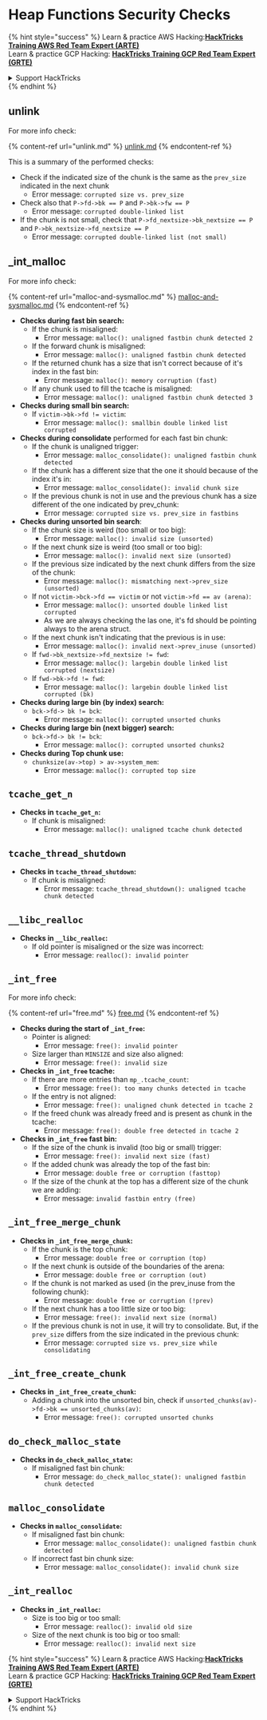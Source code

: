 # Heap Functions Security Checks

{% hint style="success" %}
Learn & practice AWS Hacking:<img src="/.gitbook/assets/image.png" alt="" data-size="line">[**HackTricks Training AWS Red Team Expert (ARTE)**](https://training.hacktricks.xyz/courses/arte)<img src="/.gitbook/assets/image.png" alt="" data-size="line">\
Learn & practice GCP Hacking: <img src="/.gitbook/assets/image (2).png" alt="" data-size="line">[**HackTricks Training GCP Red Team Expert (GRTE)**<img src="/.gitbook/assets/image (2).png" alt="" data-size="line">](https://training.hacktricks.xyz/courses/grte)

<details>

<summary>Support HackTricks</summary>

* Check the [**subscription plans**](https://github.com/sponsors/carlospolop)!
* **Join the** 💬 [**Discord group**](https://discord.gg/hRep4RUj7f) or the [**telegram group**](https://t.me/peass) or **follow** us on **Twitter** 🐦 [**@hacktricks\_live**](https://twitter.com/hacktricks\_live)**.**
* **Share hacking tricks by submitting PRs to the** [**HackTricks**](https://github.com/carlospolop/hacktricks) and [**HackTricks Cloud**](https://github.com/carlospolop/hacktricks-cloud) github repos.

</details>
{% endhint %}

## unlink

For more info check:

{% content-ref url="unlink.md" %}
[unlink.md](unlink.md)
{% endcontent-ref %}

This is a summary of the performed checks:

* Check if the indicated size of the chunk is the same as the `prev_size` indicated in the next chunk
  * Error message: `corrupted size vs. prev_size`
* Check also that `P->fd->bk == P` and `P->bk->fw == P`
  * Error message: `corrupted double-linked list`
* If the chunk is not small, check that `P->fd_nextsize->bk_nextsize == P` and `P->bk_nextsize->fd_nextsize == P`
  * Error message: `corrupted double-linked list (not small)`

## \_int\_malloc

For more info check:

{% content-ref url="malloc-and-sysmalloc.md" %}
[malloc-and-sysmalloc.md](malloc-and-sysmalloc.md)
{% endcontent-ref %}

* **Checks during fast bin search:**
  * If the chunk is misaligned:
    * Error message: `malloc(): unaligned fastbin chunk detected 2`
  * If the forward chunk is misaligned:
    * Error message: `malloc(): unaligned fastbin chunk detected`
  * If the returned chunk has a size that isn't correct because of it's index in the fast bin:
    * Error message: `malloc(): memory corruption (fast)`
  * If any chunk used to fill the tcache is misaligned:
    * Error message: `malloc(): unaligned fastbin chunk detected 3`
* **Checks during small bin search:**
  * If `victim->bk->fd != victim`:
    * Error message: `malloc(): smallbin double linked list corrupted`
* **Checks during consolidate** performed for each fast bin chunk:&#x20;
  * If the chunk is unaligned trigger:
    * Error message: `malloc_consolidate(): unaligned fastbin chunk detected`
  * If the chunk has a different size that the one it should because of the index it's in:
    * Error message: `malloc_consolidate(): invalid chunk size`
  * If the previous chunk is not in use and the previous chunk has a size different of the one indicated by prev\_chunk:
    * Error message: `corrupted size vs. prev_size in fastbins`
* **Checks during unsorted bin search**:
  * If the chunk size is weird (too small or too big):&#x20;
    * Error message: `malloc(): invalid size (unsorted)`
  * If the next chunk size is weird (too small or too big):
    * Error message: `malloc(): invalid next size (unsorted)`
  * If the previous size indicated by the next chunk differs from the size of the chunk:
    * Error message: `malloc(): mismatching next->prev_size (unsorted)`
  * If not `victim->bck->fd == victim` or not `victim->fd == av (arena)`:
    * Error message: `malloc(): unsorted double linked list corrupted`
    * As we are always checking the las one, it's fd should be pointing always to the arena struct.
  * If the next chunk isn't indicating that the previous is in use:
    * Error message: `malloc(): invalid next->prev_inuse (unsorted)`
  * If `fwd->bk_nextsize->fd_nextsize != fwd`:
    * Error message: `malloc(): largebin double linked list corrupted (nextsize)`
  * If `fwd->bk->fd != fwd`:
    * Error message: `malloc(): largebin double linked list corrupted (bk)`
* **Checks during large bin (by index) search:**
  * `bck->fd-> bk != bck`:
    * Error message: `malloc(): corrupted unsorted chunks`
* **Checks during large bin (next bigger) search:**
  * `bck->fd-> bk != bck`:
    * Error message: `malloc(): corrupted unsorted chunks2`
* **Checks during Top chunk use:**
  * `chunksize(av->top) > av->system_mem`:
    * Error message: `malloc(): corrupted top size`

## `tcache_get_n`

* **Checks in `tcache_get_n`:**
  * If chunk is misaligned:
    * Error message: `malloc(): unaligned tcache chunk detected`

## `tcache_thread_shutdown`

* **Checks in `tcache_thread_shutdown`:**
  * If chunk is misaligned:
    * Error message: `tcache_thread_shutdown(): unaligned tcache chunk detected`

## `__libc_realloc`

* **Checks in `__libc_realloc`:**
  * If old pointer is misaligned or the size was incorrect:
    * Error message: `realloc(): invalid pointer`

## `_int_free`

For more info check:

{% content-ref url="free.md" %}
[free.md](free.md)
{% endcontent-ref %}

* **Checks during the start of `_int_free`:**
  * Pointer is aligned:
    * Error message: `free(): invalid pointer`
  * Size larger than `MINSIZE` and size also aligned:
    * Error message: `free(): invalid size`
* **Checks in `_int_free` tcache:**
  * If there are more entries than `mp_.tcache_count`:
    * Error message: `free(): too many chunks detected in tcache`
  * If the entry is not aligned:
    * Error message: `free(): unaligned chunk detected in tcache 2`
  * If the freed chunk was already freed and is present as chunk in the tcache:
    * Error message: `free(): double free detected in tcache 2`
* **Checks in `_int_free` fast bin:**
  * If the size of the chunk is invalid (too big or small) trigger:
    * Error message: `free(): invalid next size (fast)`
  * If the added chunk was already the top of the fast bin:
    * Error message: `double free or corruption (fasttop)`
  * If the size of the chunk at the top has a different size of the chunk we are adding:
    * Error message: `invalid fastbin entry (free)`

## **`_int_free_merge_chunk`**

* **Checks in `_int_free_merge_chunk`:**
  * If the chunk is the top chunk:
    * Error message: `double free or corruption (top)`
  * If the next chunk is outside of the boundaries of the arena:
    * Error message: `double free or corruption (out)`
  * If the chunk is not marked as used (in the prev\_inuse from the following chunk):
    * Error message: `double free or corruption (!prev)`
  * If the next chunk has a too little size or too big:
    * Error message: `free(): invalid next size (normal)`
  * If the previous chunk is not in use, it will try to consolidate. But, if the `prev_size` differs from the size indicated in the previous chunk:
    * Error message: `corrupted size vs. prev_size while consolidating`

## **`_int_free_create_chunk`**

* **Checks in `_int_free_create_chunk`:**
  * Adding a chunk into the unsorted bin, check if `unsorted_chunks(av)->fd->bk == unsorted_chunks(av)`:
    * Error message: `free(): corrupted unsorted chunks`

## `do_check_malloc_state`

* **Checks in `do_check_malloc_state`:**
  * If misaligned fast bin chunk:
    * Error message: `do_check_malloc_state(): unaligned fastbin chunk detected`

## `malloc_consolidate`

* **Checks in `malloc_consolidate`:**
  * If misaligned fast bin chunk:
    * Error message: `malloc_consolidate(): unaligned fastbin chunk detected`
  * If incorrect fast bin chunk size:
    * Error message: `malloc_consolidate(): invalid chunk size`

## `_int_realloc`

* **Checks in `_int_realloc`:**
  * Size is too big or too small:
    * Error message: `realloc(): invalid old size`
  * Size of the next chunk is too big or too small:
    * Error message: `realloc(): invalid next size`

{% hint style="success" %}
Learn & practice AWS Hacking:<img src="/.gitbook/assets/image.png" alt="" data-size="line">[**HackTricks Training AWS Red Team Expert (ARTE)**](https://training.hacktricks.xyz/courses/arte)<img src="/.gitbook/assets/image.png" alt="" data-size="line">\
Learn & practice GCP Hacking: <img src="/.gitbook/assets/image (2).png" alt="" data-size="line">[**HackTricks Training GCP Red Team Expert (GRTE)**<img src="/.gitbook/assets/image (2).png" alt="" data-size="line">](https://training.hacktricks.xyz/courses/grte)

<details>

<summary>Support HackTricks</summary>

* Check the [**subscription plans**](https://github.com/sponsors/carlospolop)!
* **Join the** 💬 [**Discord group**](https://discord.gg/hRep4RUj7f) or the [**telegram group**](https://t.me/peass) or **follow** us on **Twitter** 🐦 [**@hacktricks\_live**](https://twitter.com/hacktricks\_live)**.**
* **Share hacking tricks by submitting PRs to the** [**HackTricks**](https://github.com/carlospolop/hacktricks) and [**HackTricks Cloud**](https://github.com/carlospolop/hacktricks-cloud) github repos.

</details>
{% endhint %}
